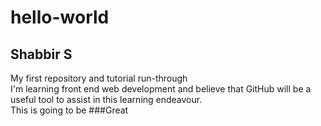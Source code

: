 # hello-world
## Shabbir S
My first repository and tutorial run-through  
I'm learning front end web development and believe that GitHub will be a useful tool to assist in this learning endeavour.  
This is going to be ###Great
